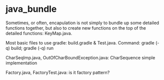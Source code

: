 # java_bundle
Sometimes, or often, encapulation is not simply to bundle up some detailed functions together, but also to create new functions on the top of the detailed functions: KeyMap.java. 

Most basic files to use gradle: build.gradle & Test.java. Command: gradle (-q) build; gradle (-q) run

CharSeqImp.java, OutOfCharBoundException.java: CharSequence simple implementation

Factory.java, FactoryTest.java: is it factory pattern? 
